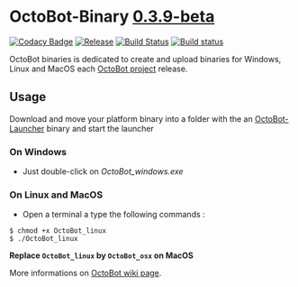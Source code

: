 # OctoBot-Binary [0.3.9-beta](https://github.com/Drakkar-Software/OctoBot/tree/dev/docs/CHANGELOG.md)
[![Codacy Badge](https://api.codacy.com/project/badge/Grade/e22a14b33bf046f7b3f5020601098827)](https://app.codacy.com/gh/Drakkar-Software/OctoBot-Binary?utm_source=github.com&utm_medium=referral&utm_content=Drakkar-Software/OctoBot-Binary&utm_campaign=Badge_Grade_Dashboard)
[![Release](https://img.shields.io/github/downloads/Drakkar-Software/OctoBot-Binary/total.svg)](https://github.com/Drakkar-Software/OctoBot-Binary/releases)
[![Build Status](https://travis-ci.com/Drakkar-Software/OctoBot-Binary.svg?branch=master)](https://travis-ci.com/Drakkar-Software/OctoBot-Binary) 
[![Build status](https://ci.appveyor.com/api/projects/status/c653oepp67qdwnb5?svg=true)](https://ci.appveyor.com/project/Herklos/octobot-binary)

OctoBot binaries is dedicated to create and upload binaries for Windows, Linux and MacOS each [OctoBot project](https://github.com/Drakkar-Software/OctoBot) release.

## Usage
Download and move your platform binary into a folder with the an [OctoBot-Launcher](https://github.com/Drakkar-Software/OctoBot-Launcher) binary and start the launcher

### On Windows
- Just double-click on *OctoBot_windows.exe*

### On Linux and MacOS
- Open a terminal a type the following commands :
```
$ chmod +x OctoBot_linux
$ ./OctoBot_linux
```

**Replace `OctoBot_linux` by `OctoBot_osx` on MacOS**

More informations on [OctoBot wiki page](https://github.com/Drakkar-Software/OctoBot/wiki/Installation).
